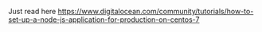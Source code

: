 Just read here https://www.digitalocean.com/community/tutorials/how-to-set-up-a-node-js-application-for-production-on-centos-7
